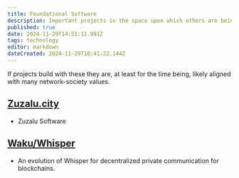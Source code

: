 ```yaml
---
title: Foundational Software
description: Important projects in the space upon which others are being built.
published: true
date: 2024-11-29T14:51:11.991Z
tags: technology
editor: markdown
dateCreated: 2024-11-29T10:41:22.144Z
---
```


If projects build with these they are, at least for the time being, likely aligned with many network-society values. 

## [Zuzalu.city](/Technology/Software/Zuzalu-City)
* Zuzalu Software
## [Waku/Whisper](/Technology/Software/Waku)
* An evolution of Whisper for decentralized private communication for blockchains.
